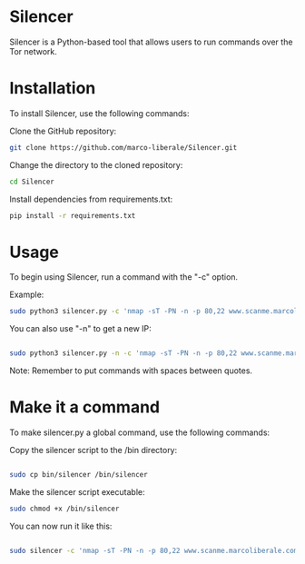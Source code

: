 # Silencer
Silencer is a Python-based tool that allows users to run commands over the Tor network.
# Installation
To install Silencer, use the following commands:


Clone the GitHub repository:
```bash
git clone https://github.com/marco-liberale/Silencer.git
```

Change the directory to the cloned repository:
```bash
cd Silencer
```

Install dependencies from requirements.txt:
```bash
pip install -r requirements.txt
```

# Usage

To begin using Silencer, run a command with the "-c" option.

Example:
```bash
sudo python3 silencer.py -c 'nmap -sT -PN -n -p 80,22 www.scanme.marcoliberale.com'
```

You can also use "-n" to get a new IP:
```bash

sudo python3 silencer.py -n -c 'nmap -sT -PN -n -p 80,22 www.scanme.marcoliberale.com'
```

Note: Remember to put commands with spaces between quotes.

# Make it a command

To make silencer.py a global command, use the following commands:

Copy the silencer script to the /bin directory:
```bash

sudo cp bin/silencer /bin/silencer
```
Make the silencer script executable:
```bash
sudo chmod +x /bin/silencer
```

You can now run it like this:
```bash

sudo silencer -c 'nmap -sT -PN -n -p 80,22 www.scanme.marcoliberale.com'

```
